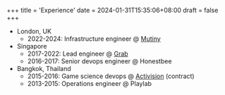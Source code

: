+++
title = 'Experience'
date = 2024-01-31T15:35:06+08:00
draft = false
+++
- London, UK
    - 2022-2024: Infrastructure engineer @ [Mutiny](https://www.mutinyhq.com/)
- Singapore
    - 2017-2022: Lead engineer @ [Grab](https://www.grab.com/)
    - 2016-2017: Senior devops engineer @ Honestbee
- Bangkok, Thailand
    - 2015-2016: Game science devops @ [Activision](https://www.activision.com/) (contract)
    - 2013-2015: Operations engineer @ Playlab